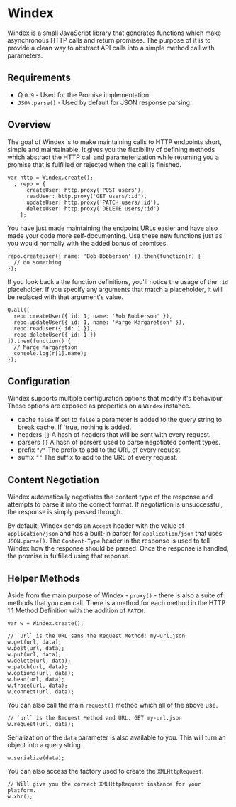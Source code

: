 Windex
======

Windex is a small JavaScript library that generates functions which make asynchronous HTTP calls and return promises. The purpose of it is to provide a clean way to abstract API calls into a simple method call with parameters.

Requirements
------------

- Q `0.9` - Used for the Promise implementation.
- `JSON.parse()` - Used by default for JSON response parsing.

Overview
--------

The goal of Windex is to make maintaining calls to HTTP endpoints short, simple and maintainable. It gives you the flexibility of defining methods which abstract the HTTP call and parameterization while returning you a promise that is fulfilled or rejected when the call is finished.

    var http = Windex.create();
      , repo = {
          createUser: http.proxy('POST users'),
          readUser: http.proxy('GET users/:id'),
          updateUser: http.proxy('PATCH users/:id'),
          deleteUser: http.proxy('DELETE users/:id')
        };

You have just made maintaining the endpoint URLs easier and have also made your code more self-documenting. Use these new functions just as you would normally with the added bonus of promises.

    repo.createUser({ name: 'Bob Bobberson' }).then(function(r) {
      // do something
    });

If you look back a the function definitions, you'll notice the usage of the `:id` placeholder. If you specify any arguments that match a placeholder, it will be replaced with that argument's value.

    Q.all([
      repo.createUser({ id: 1, name: 'Bob Bobberson' }),
      repo.updateUser({ id: 1, name: 'Marge Margaretson' }),
      repo.readUser({ id: 1 }),
      repo.deleteUser({ id: 1 })
    ]).then(function() {
      // Marge Margaretson
      console.log(r[1].name);
    });

Configuration
-------------

Windex supports multiple configuration options that modify it's behaviour. These options are exposed as properties on a `Windex` instance.

* cache `false` If set to `false` a parameter is added to the query string to break cache. If `true, nothing is added.
* headers `{}` A hash of headers that will be sent with every request.
* parsers `{}` A hash of parsers used to parse negotiated content types.
* prefix `"/"` The prefix to add to the URL of every request.
* suffix `""` The suffix to add to the URL of every request.

Content Negotiation
-------------------

Windex automatically negotiates the content type of the response and attempts to parse it into the correct format. If negotiation is unsuccessful, the response is simply passed through.

By default, Windex sends an `Accept` header with the value of `application/json` and has a built-in parser for `application/json` that uses `JSON.parse()`. The `Content-Type` header in the response is used to tell Windex how the response should be parsed. Once the response is handled, the promise is fulfilled using that reponse.

Helper Methods
--------------

Aside from the main purpose of Windex - `proxy()` - there is also a suite of methods that you can call. There is a method for each method in the HTTP 1.1 Method Definition with the addition of `PATCH`.

    var w = Windex.create();

    // `url` is the URL sans the Request Method: my-url.json
    w.get(url, data);
    w.post(url, data);
    w.put(url, data);
    w.delete(url, data);
    w.patch(url, data);
    w.options(url, data);
    w.head(url, data);
    w.trace(url, data);
    w.connect(url, data);

You can also call the main `request()` method which all of the above use.

    // `url` is the Request Method and URL: GET my-url.json
    w.request(url, data);

Serialization of the `data` parameter is also available to you. This will turn an object into a query string.

    w.serialize(data);

You can also access the factory used to create the `XMLHttpRequest`.

    // Will give you the correct XMLHttpRequest instance for your platform.
    w.xhr();
